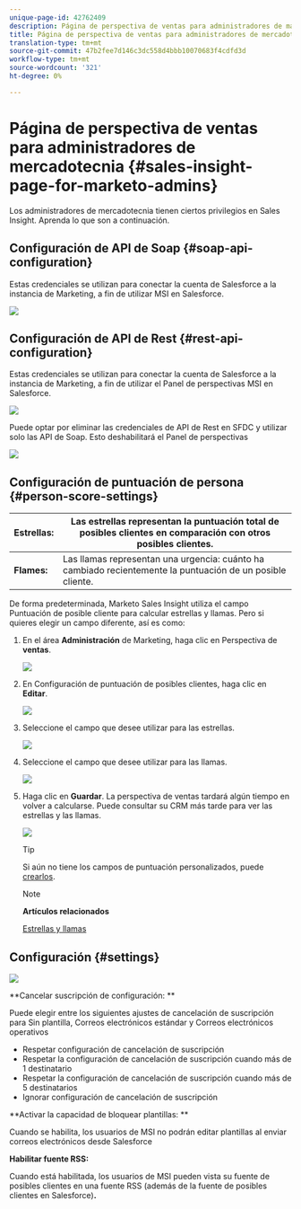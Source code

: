 ```yaml
---
unique-page-id: 42762409
description: Página de perspectiva de ventas para administradores de marketing - Documentos de marketing - Documentación del producto
title: Página de perspectiva de ventas para administradores de mercadotecnia
translation-type: tm+mt
source-git-commit: 47b2fee7d146c3dc558d4bbb10070683f4cdfd3d
workflow-type: tm+mt
source-wordcount: '321'
ht-degree: 0%

---
```



# Página de perspectiva de ventas para administradores de mercadotecnia {#sales-insight-page-for-marketo-admins}

Los administradores de mercadotecnia tienen ciertos privilegios en Sales Insight. Aprenda lo que son a continuación.

## Configuración de API de Soap {#soap-api-configuration}

Estas credenciales se utilizan para conectar la cuenta de Salesforce a la instancia de Marketing, a fin de utilizar MSI en Salesforce.

![](assets/one-1.png)

## Configuración de API de Rest {#rest-api-configuration}

Estas credenciales se utilizan para conectar la cuenta de Salesforce a la instancia de Marketing, a fin de utilizar el Panel de perspectivas MSI en Salesforce.

![](assets/two-1.png)

Puede optar por eliminar las credenciales de API de Rest en SFDC y utilizar solo las API de Soap. Esto deshabilitará el Panel de perspectivas

![](assets/three-1.png)

## Configuración de puntuación de persona {#person-score-settings}

| **Estrellas:** | Las estrellas representan la puntuación total de posibles clientes en comparación con otros posibles clientes. |
|---|---|
| **Flames:** | Las llamas representan una urgencia: cuánto ha cambiado recientemente la puntuación de un posible cliente. |

De forma predeterminada, Marketo Sales Insight utiliza el campo Puntuación de posible cliente para calcular estrellas y llamas. Pero si quieres elegir un campo diferente, así es como:

1. En el área **Administración** de Marketing, haga clic en Perspectiva de **ventas**.

   ![](assets/four.png)

1. En Configuración de puntuación de posibles clientes, haga clic en **Editar**.

   ![](assets/five.png)

1. Seleccione el campo que desee utilizar para las estrellas.

   ![](assets/six.png)

1. Seleccione el campo que desee utilizar para las llamas.

   ![](assets/seven.png)

1. Haga clic en **Guardar**. La perspectiva de ventas tardará algún tiempo en volver a calcularse. Puede consultar su CRM más tarde para ver las estrellas y las llamas.

   ![](assets/eight.png)

   >[!TIP]
   >
   >Si aún no tiene los campos de puntuación personalizados, puede [crearlos](http://docs.marketo.com/x/3wMk).

   >[!NOTE]
   >
   >**Artículos relacionados**
   >
   >
   >[Estrellas y llamas](http://docs.marketo.com/x/qgU6Ag)

## Configuración {#settings}

![](assets/nine.png)

**Cancelar suscripción de configuración: **

Puede elegir entre los siguientes ajustes de cancelación de suscripción para Sin plantilla, Correos electrónicos estándar y Correos electrónicos operativos

* Respetar configuración de cancelación de suscripción
* Respetar la configuración de cancelación de suscripción cuando más de 1 destinatario
* Respetar la configuración de cancelación de suscripción cuando más de 5 destinatarios
* Ignorar configuración de cancelación de suscripción

**Activar la capacidad de bloquear plantillas: **

Cuando se habilita, los usuarios de MSI no podrán editar plantillas al enviar correos electrónicos desde Salesforce

**Habilitar fuente RSS:**

Cuando está habilitada, los usuarios de MSI pueden vista su fuente de posibles clientes en una fuente RSS (además de la fuente de posibles clientes en Salesforce)**.**
